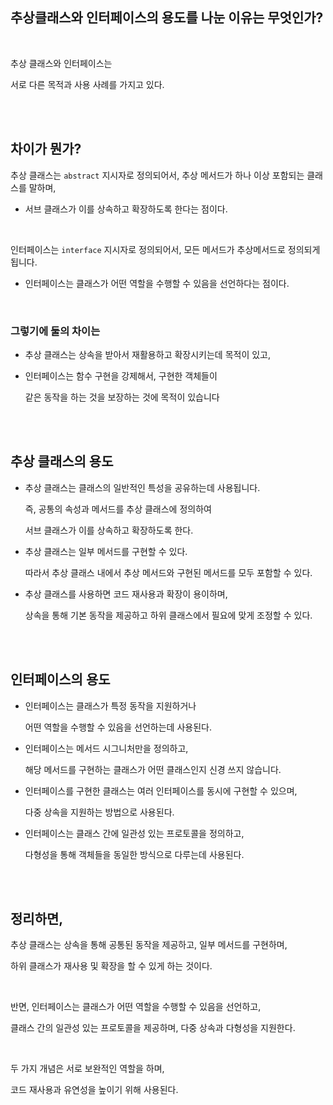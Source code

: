 ## 추상클래스와 인터페이스의 용도를 나눈 이유는 무엇인가?

<br/>

추상 클래스와 인터페이스는 

서로 다른 목적과 사용 사례를 가지고 있다.

<br/><br/>

## 차이가 뭔가?

추상 클래스는 `abstract` 지시자로 정의되어서, 추상 메서드가 하나 이상 포함되는 클래스를 말하며,

- 서브 클래스가 이를 상속하고 확장하도록 한다는 점이다.


<br/>

인터페이스는 `interface` 지시자로 정의되어서, 모든 메서드가 추상메서드로 정의되게 됩니다.

- 인터페이스는 클래스가 어떤 역할을 수행할 수 있음을 선언하다는 점이다.

<br/>

### 그렇기에 둘의 차이는

- 추상 클래스는 상속을 받아서 재활용하고 확장시키는데 목적이 있고,
- 인터페이스는 함수 구현을 강제해서, 구현한 객체들이
    
    같은 동작을 하는 것을 보장하는 것에 목적이 있습니다
    

<br/><br/>

## 추상 클래스의 용도

- 추상 클래스는 클래스의 일반적인 특성을 공유하는데 사용됩니다.
    
    즉, 공통의 속성과 메서드를 추상 클래스에 정의하여 
    
    서브 클래스가 이를 상속하고 확장하도록 한다.
    
- 추상 클래스는 일부 메서드를 구현할 수 있다.
    
    따라서 추상 클래스 내에서 추상 메서드와 구현된 메서드를 모두 포함할 수 있다.
    
- 추상 클래스를 사용하면 코드 재사용과 확장이 용이하며,
    
    상속을 통해 기본 동작을 제공하고 하위 클래스에서 필요에 맞게 조정할 수 있다.
    
<br/><br/>

## 인터페이스의 용도

- 인터페이스는 클래스가 특정 동작을 지원하거나
    
    어떤 역할을 수행할 수 있음을 선언하는데 사용된다. 
    
- 인터페이스는 메서드 시그니처만을 정의하고,
    
    해당 메서드를 구현하는 클래스가 어떤 클래스인지 신경 쓰지 않습니다.
    
- 인터페이스를 구현한 클래스는 여러 인터페이스를 동시에 구현할 수 있으며,
    
    다중 상속을 지원하는 방법으로 사용된다.
    
- 인터페이스는 클래스 간에 일관성 있는 프로토콜을 정의하고,
    
    다형성을 통해 객체들을 동일한 방식으로 다루는데 사용된다.
    
<br/><br/>

## 정리하면,

추상 클래스는 상속을 통해 공통된 동작을 제공하고, 일부 메서드를 구현하며, 

하위 클래스가 재사용 및 확장을 할 수 있게 하는 것이다. 

<br/>

반면, 인터페이스는 클래스가 어떤 역할을 수행할 수 있음을 선언하고, 

클래스 간의 일관성 있는 프로토콜을 제공하며, 다중 상속과 다형성을 지원한다. 

<br/>

두 가지 개념은 서로 보완적인 역할을 하며, 

코드 재사용과 유연성을 높이기 위해 사용된다.
